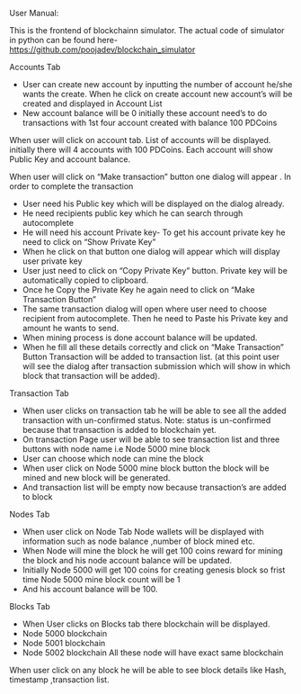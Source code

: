 User Manual:


This is the frontend of blockchainn simulator.
The actual code of simulator in python can be found here- https://github.com/poojadev/blockchain_simulator



Accounts Tab 

-	User can create new account by inputting the number of account he/she wants the create. When he click on create account new account’s will be created and displayed in Account List 
-	New account balance will be 0 initially these account need’s to do  transactions with 1st four account created with balance 100 PDCoins

When user will click on account tab. List of accounts will be displayed.
initially there will 4 accounts with 100 PDCoins. Each account will show Public Key and account balance.  

When user will click on “Make transaction” button one dialog will appear .
In  order to  complete the transaction 
-	User need his Public key which will be displayed on the dialog already.
-	He need recipients public key which he can search through autocomplete 
-	He will need his account Private key- To get his account private key he need to click on “Show Private Key”
-	When he click on that button one dialog will appear which will display user private key
-	User just need to click on “Copy Private Key” button. Private key will be automatically copied to clipboard.
-	Once he Copy the Private Key he again need to click on “Make Transaction Button” 
-	The same transaction dialog will open where user need to choose recipient from autocomplete. Then he need to Paste his Private key and amount he wants to send.
-	When mining process is done account balance will be updated.
-	When  he fill all these details correctly and click on “Make Transaction” Button 
Transaction will be added to transaction list. (at this point user will see the dialog after transaction submission which will show in which block that transaction will be added).


Transaction Tab

-	When  user clicks on transaction tab he will be able to see all the added transaction with un-confirmed status. 
                 Note: status is un-confirmed because that transaction is added to blockchain yet.
-	On transaction Page user will be able to see transaction list and three buttons with node name i.e Node 5000 mine block
-	User can choose which node can mine the block
-	When user click on Node 5000 mine block button the block will be mined and new block will be generated.
-	And transaction list will be empty now because transaction’s are added to block





Nodes Tab
-	When user click on Node Tab Node wallets will be displayed with information such as node balance ,number of block mined etc.
-	When Node will mine the block he will get 100 coins reward for mining the block and his node account balance will be updated.
-	Initially Node 5000 will get 100 coins for creating genesis block so frist time Node 5000 mine block count will be 1
-	And his account balance will be 100.


Blocks Tab

-	When User clicks on Blocks tab there blockchain will be displayed.
-	Node 5000 blockchain
-	Node 5001 blockchain 
-	Node 5002 blockchain
All these node will have exact same blockchain 

When user click on any block he will be able to see block details like 
Hash, timestamp ,transaction list.

